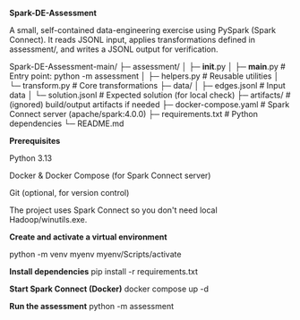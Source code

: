 **Spark-DE-Assessment**

A small, self-contained data-engineering exercise using PySpark (Spark Connect).
It reads JSONL input, applies transformations defined in assessment/, and writes a JSONL output for verification.

Spark-DE-Assessment-main/
├─ assessment/
│  ├─ __init__.py
│  ├─ __main__.py        # Entry point: python -m assessment
│  ├─ helpers.py         # Reusable utilities
│  └─ transform.py       # Core transformations
├─ data/
│  ├─ edges.jsonl        # Input data
│  └─ solution.jsonl     # Expected solution (for local check)
├─ artifacts/            # (ignored) build/output artifacts if needed
├─ docker-compose.yaml   # Spark Connect server (apache/spark:4.0.0)
├─ requirements.txt      # Python dependencies
└─ README.md

**Prerequisites**

Python 3.13

Docker & Docker Compose (for Spark Connect server)

Git (optional, for version control)

The project uses Spark Connect so you don't need local Hadoop/winutils.exe.

**Create and activate a virtual environment**

python -m venv myenv
myenv/Scripts/activate

**Install dependencies**
pip install -r requirements.txt

**Start Spark Connect (Docker)**
docker compose up -d

**Run the assessment**
python -m assessment

